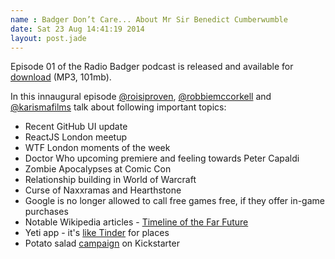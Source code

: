 ```yaml
---
name : Badger Don’t Care... About Mr Sir Benedict Cumberwumble
date: Sat 23 Aug 14:41:19 2014
layout: post.jade
---
```


Episode 01 of the Radio Badger podcast is released and available for [download](http://radiobadger.com/episodes/Badgercast-episode-01.mp3) (MP3, 101mb).

In this innaugural episode [@roisiproven](https://twitter.com/roisiproven), [@robbiemccorkell](https://twitter.com/robbiemccorkell) and [@karismafilms](https://twitter.com/karismafilms) talk about following important topics:

* Recent GitHub UI update
* ReactJS London meetup
* WTF London moments of the week
* Doctor Who upcoming premiere and feeling towards Peter Capaldi
* Zombie Apocalypses at Comic Con
* Relationship building in World of Warcraft
* Curse of Naxxramas and Hearthstone
* Google is no longer allowed to call free games free, if they offer in-game purchases
* Notable Wikipedia articles - [Timeline of the Far Future](http://en.wikipedia.org/wiki/Timeline_of_the_far_future)
* Yeti app - it's [like Tinder](http://techcrunch.com/2014/07/24/yeti-is-like-tinder-for-places/) for places
* Potato salad [campaign](https://www.kickstarter.com/projects/324283889/potato-salad) on Kickstarter
